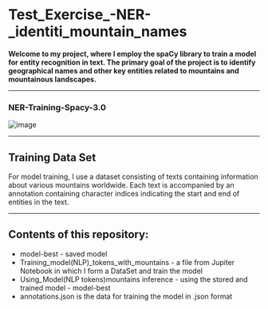 # Test_Exercise_-NER-_identiti_mountain_names
**Welcome to my project, where I employ the spaCy library to train a model for entity recognition in text. The primary goal of the project is to identify geographical names and other key entities related to mountains and mountainous landscapes.**

---
### NER-Training-Spacy-3.0
![image](https://github.com/boghtml/Test_Exercise_-NER-_identiti_mountain_names/assets/119760440/5ef213c6-8650-4f56-9572-9f774fffb420)

---

## Training Data Set
For model training, I use a dataset consisting of texts containing information about various mountains worldwide. Each text is accompanied by an annotation containing character indices indicating the start and end of entities in the text.

---

## Contents of this repository:
- model-best - saved model
- Training_model(NLP)_tokens_with_mountains - a file from Jupiter Notebook in which I form a DataSet and train the model
- Using_Model(NLP tokens)mountains inference - using the stored and trained model - model-best
- annotations.json is the data for training the model in .json format
